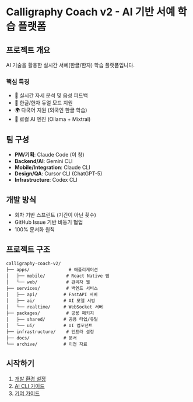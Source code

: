 # Calligraphy Coach v2 - AI 기반 서예 학습 플랫폼

## 프로젝트 개요
AI 기술을 활용한 실시간 서예(한글/한자) 학습 플랫폼입니다.

### 핵심 특징
- 🎯 실시간 자세 분석 및 음성 피드백
- 📱 한글/한자 듀얼 모드 지원
- 🌍 다국어 지원 (외국인 한글 학습)
- 🤖 로컬 AI 엔진 (Ollama + Mixtral)

## 팀 구성
- **PM/기획**: Claude Code (이 창)
- **Backend/AI**: Gemini CLI
- **Mobile/Integration**: Claude CLI  
- **Design/QA**: Cursor CLI (ChatGPT-5)
- **Infrastructure**: Codex CLI

## 개발 방식
- 회차 기반 스프린트 (기간이 아닌 횟수)
- GitHub Issue 기반 비동기 협업
- 100% 문서화 원칙

## 프로젝트 구조
```
calligraphy-coach-v2/
├── apps/               # 애플리케이션
│   ├── mobile/        # React Native 앱
│   └── web/           # 관리자 웹
├── services/          # 백엔드 서비스
│   ├── api/          # FastAPI 서버
│   ├── ai/           # AI 모델 서빙
│   └── realtime/     # WebSocket 서버
├── packages/          # 공용 패키지
│   ├── shared/       # 공용 타입/유틸
│   └── ui/           # UI 컴포넌트
├── infrastructure/    # 인프라 설정
├── docs/             # 문서
└── archive/          # 이전 자료
```

## 시작하기
1. [개발 환경 설정](docs/setup/development.md)
2. [AI CLI 가이드](docs/guides/ai-cli-guide.md)
3. [기여 가이드](docs/CONTRIBUTING.md)
